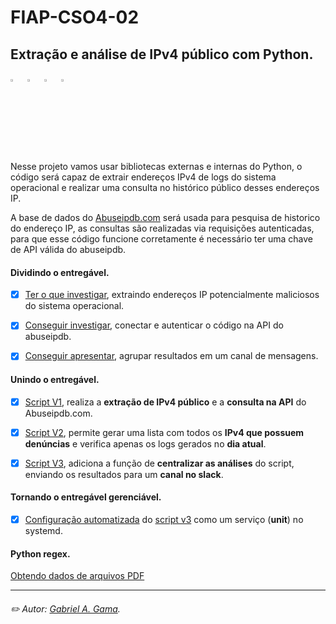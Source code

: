 # FIAP-CSO4-02

## Extração e análise de IPv4 público com Python.

<p align="left">
  <img alt="Python 3.x" src="https://cdn.icon-icons.com/icons2/2699/PNG/512/python_logo_icon_168886.png" title="Python 3.x" width="3%">
  &nbsp
  <img alt="Abuseipdb.com" src="https://www.abuseipdb.com/img/abuseipdb-logo.svg" title="Abuseipdb.com" width="3%">
  &nbsp
  <img alt="Linux" src="https://cdn0.iconfinder.com/data/icons/flat-round-system/512/linux_tox-512.png" title="Linux" width="3%">
  &nbsp
  <img alt="Slack" src="https://cdn-icons-png.flaticon.com/512/2111/2111615.png" title="Slack" width="3%">
</p>

Nesse projeto vamos usar bibliotecas externas e internas do Python, o código será capaz de extrair endereços IPv4 de logs do sistema operacional e realizar uma consulta no histórico público desses endereços IP.

A base de dados do [Abuseipdb.com](https://www.abuseipdb.com/) será usada para pesquisa de historico do endereço IP, as consultas são realizadas via requisições autenticadas, para que esse código funcione corretamente é necessário ter uma chave de API válida do abuseipdb.

#### Dividindo o entregável.

  - [x] [Ter o que investigar](readme/ip_readme.md#rastreando-dados-com-regex-nos-logs-do-sistema-operacional), extraindo endereços IP potencialmente maliciosos do sistema operacional.

  - [x] [Conseguir investigar](readme/api_readme.md#controlando-a-api-do-abuseipdbcom), conectar e autenticar o código na API do abuseipdb.
  
  - [x] [Conseguir apresentar](readme/slack_readme.md#centraliza%C3%A7%C3%A3o-de-informa%C3%A7%C3%A3o-no-slack), agrupar resultados em um canal de mensagens.
  
#### Unindo o entregável.

 - [x] [Script V1](readme/script_v1_readme.md#script-v1), realiza a **extração de IPv4 público** e a **consulta na API** do Abuseipdb.com.
 
 - [x] [Script V2](readme/script_v2_readme.md#script-v2), permite gerar uma lista com todos os **IPv4 que possuem denúncias** e verifica apenas os logs gerados no **dia atual**.
 
 - [x] [Script V3](readme/script_v3_readme.md#script-v3), adiciona a função de **centralizar as análises** do script, enviando os resultados para um **canal no slack**.

#### Tornando o entregável gerenciável.

 - [x] [Configuração automatizada](https://github.com/usrbinbrain/fiap-python-03/blob/main/README.md#configurar-um-servi%C3%A7o-no-systemd-usando-python) do [script v3](readme/script_v3_readme.md#script-v3) como um serviço (**unit**) no systemd.


#### Python regex.

[Obtendo dados de arquivos PDF](https://github.com/usrbinbrain/fiap-pdf-regex-coletor/blob/main/README.md#fiap-pdf-regex-coletor)

---

###### ✏️ Autor: [Gabriel A. Gama](https://www.linkedin.com/in/gagama/).

